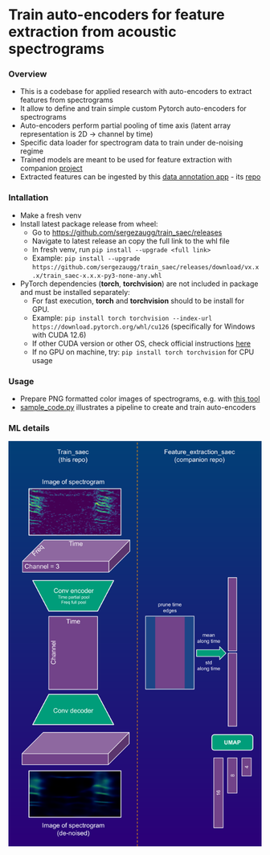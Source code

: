 # Train auto-encoders for feature extraction from acoustic spectrograms  

### Overview
* This is a codebase for applied research with auto-encoders to extract features from spectrograms 
* It allow to define and train simple custom Pytorch auto-encoders for spectrograms
* Auto-encoders perform partial pooling of time axis (latent array representation is 2D -> channel by time)
* Specific data loader for spectrogram data to train under de-noising regime
* Trained models are meant to be used for feature extraction with companion [project](https://github.com/sergezaugg/feature_extraction_saec)
* Extracted features can be ingested by this [data annotation app](https://spectrogram-image-clustering.streamlit.app/ ) - its [repo](https://github.com/sergezaugg/spectrogram_image_clustering)

### Intallation  
* Make a fresh venv 
* Install latest package release from wheel: 
  * Go to https://github.com/sergezaugg/train_saec/releases
  * Navigate to latest release an copy the full link to the whl file
  * In fresh venv, run ```pip install --upgrade <full link>```
  * Example: ```pip install --upgrade https://github.com/sergezaugg/train_saec/releases/download/vx.x.x/train_saec-x.x.x-py3-none-any.whl```
* PyTorch dependencies (**torch**, **torchvision**) are not included in package and must be installed separately:
  * For fast execution, **torch** and **torchvision** should to be install for GPU.
  * Example: ```pip install torch torchvision --index-url https://download.pytorch.org/whl/cu126``` (specifically for Windows with CUDA 12.6)
  * If other CUDA version or other OS, check official instructions [here](https://pytorch.org/get-started/locally)
  * If no GPU on machine, try: ```pip install torch torchvision``` for CPU usage 

### Usage 
* Prepare PNG formatted color images of spectrograms, e.g. with [this tool](https://github.com/sergezaugg/xeno_canto_organizer)
* [sample_code.py](main.py) illustrates a pipeline to create and train auto-encoders

### ML details
<img src="pics/flow_chart_01.png" alt="Example image" width="600"/>




